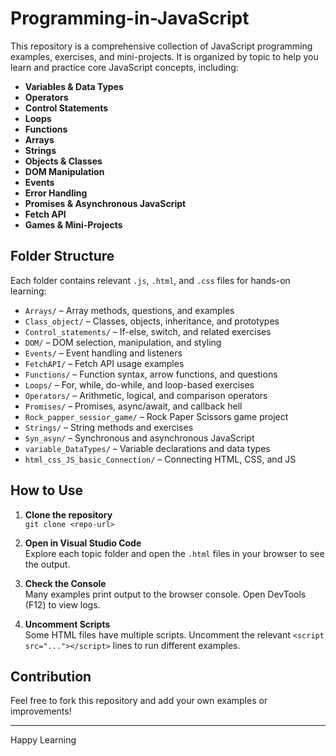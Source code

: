 # Programming-in-JavaScript

This repository is a comprehensive collection of JavaScript programming examples, exercises, and mini-projects. It is organized by topic to help you learn and practice core JavaScript concepts, including:

- **Variables & Data Types**
- **Operators**
- **Control Statements**
- **Loops**
- **Functions**
- **Arrays**
- **Strings**
- **Objects & Classes**
- **DOM Manipulation**
- **Events**
- **Error Handling**
- **Promises & Asynchronous JavaScript**
- **Fetch API**
- **Games & Mini-Projects**

## Folder Structure

Each folder contains relevant `.js`, `.html`, and `.css` files for hands-on learning:

- `Arrays/` – Array methods, questions, and examples
- `Class_object/` – Classes, objects, inheritance, and prototypes
- `Control_statements/` – If-else, switch, and related exercises
- `DOM/` – DOM selection, manipulation, and styling
- `Events/` – Event handling and listeners
- `FetchAPI/` – Fetch API usage examples
- `Functions/` – Function syntax, arrow functions, and questions
- `Loops/` – For, while, do-while, and loop-based exercises
- `Operators/` – Arithmetic, logical, and comparison operators
- `Promises/` – Promises, async/await, and callback hell
- `Rock_papper_sessior_game/` – Rock Paper Scissors game project
- `Strings/` – String methods and exercises
- `Syn_asyn/` – Synchronous and asynchronous JavaScript
- `variable_DataTypes/` – Variable declarations and data types
- `html_css_JS_basic_Connection/` – Connecting HTML, CSS, and JS

## How to Use

1. **Clone the repository**  
   `git clone <repo-url>`

2. **Open in Visual Studio Code**  
   Explore each topic folder and open the `.html` files in your browser to see the output.

3. **Check the Console**  
   Many examples print output to the browser console. Open DevTools (F12) to view logs.

4. **Uncomment Scripts**  
   Some HTML files have multiple scripts. Uncomment the relevant `<script src="..."></script>` lines to run different examples.

## Contribution

Feel free to fork this repository and add your own examples or improvements!

---

Happy Learning
